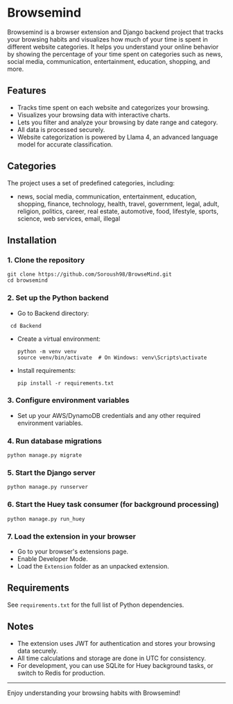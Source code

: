 # Browsemind

Browsemind is a browser extension and Django backend project that tracks your browsing habits and visualizes how much of your time is spent in different website categories. It helps you understand your online behavior by showing the percentage of your time spent on categories such as news, social media, communication, entertainment, education, shopping, and more.

## Features
- Tracks time spent on each website and categorizes your browsing.
- Visualizes your browsing data with interactive charts.
- Lets you filter and analyze your browsing by date range and category.
- All data is processed securely.
- Website categorization is powered by Llama 4, an advanced language model for accurate classification.

## Categories
The project uses a set of predefined categories, including:
- news, social media, communication, entertainment, education, shopping, finance, technology, health, travel, government, legal, adult, religion, politics, career, real estate, automotive, food, lifestyle, sports, science, web services, email, illegal

## Installation

### 1. Clone the repository
```
git clone https://github.com/Soroush98/BrowseMind.git
cd browsemind
```

### 2. Set up the Python backend
- Go to Backend directory:
 ```
  cd Backend
  ```
- Create a virtual environment:
  ```
  python -m venv venv
  source venv/bin/activate  # On Windows: venv\Scripts\activate
  ```
- Install requirements:
  ```
  pip install -r requirements.txt
  ```

### 3. Configure environment variables
- Set up your AWS/DynamoDB credentials and any other required environment variables.

### 4. Run database migrations
```
python manage.py migrate
```

### 5. Start the Django server
```
python manage.py runserver
```

### 6. Start the Huey task consumer (for background processing)
```
python manage.py run_huey
```

### 7. Load the extension in your browser
- Go to your browser's extensions page.
- Enable Developer Mode.
- Load the `Extension` folder as an unpacked extension.

## Requirements
See `requirements.txt` for the full list of Python dependencies.

## Notes
- The extension uses JWT for authentication and stores your browsing data securely.
- All time calculations and storage are done in UTC for consistency.
- For development, you can use SQLite for Huey background tasks, or switch to Redis for production.

---

Enjoy understanding your browsing habits with Browsemind!
